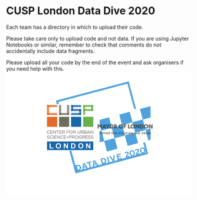 # CUSP London Data Dive 2020

Each team has a directory in which to upload their code.

Please take care only to upload code and not data. If you are using Jupyter Notebooks or similar, remember to check that comments do not accidentally include data fragments.

Please upload all your code by the end of the event and ask organisers if you need help with this.
![](https://github.com/cusp-london/cusp-london.github.io/blob/master/images/Data%20Dive%202020.png)

